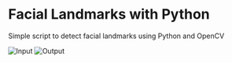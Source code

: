 # Facial Landmarks with Python
Simple script to detect facial landmarks using Python and OpenCV

![Input](https://imgur.com/5tcH49U.jpg)
![Output](https://imgur.com/b9bhQRb.png)